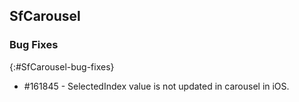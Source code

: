 ## SfCarousel

### Bug Fixes
{:#SfCarousel-bug-fixes} 

* \#161845 - SelectedIndex value is not updated in carousel in iOS.
